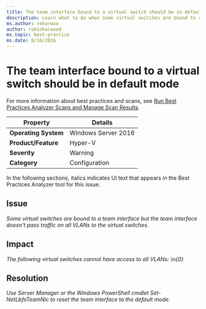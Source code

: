 ```yaml
---
title: The team interface bound to a virtual switch should be in default mode
description: Learn what to do when some virtual switches are bound to a team interface but the team interface doesn't pass traffic on all VLANs to the virtual switches.
ms.author: roharwoo
author: robinharwood
ms.topic: best-practice
ms.date: 8/16/2016
---
```

# The team interface bound to a virtual switch should be in default mode

For more information about best practices and scans, see [Run Best Practices Analyzer Scans and Manage Scan Results](/previous-versions/windows/it-pro/windows-server-2012-R2-and-2012/hh831400(v=ws.11)).

|Property|Details|
|-|-|
|**Operating System**|Windows Server 2016|
|**Product/Feature**|Hyper-V|
|**Severity**|Warning|
|**Category**|Configuration|

In the following sections, italics indicates UI text that appears in the Best Practices Analyzer tool for this issue.

## **Issue**
*Some virtual switches are bound to a team interface but the team interface doesn't pass traffic on all VLANs to the virtual switches.*

## **Impact**
*The following virtual switches cannot have access to all VLANs: \n{0}*

## **Resolution**
*Use Server Manager or the Windows PowerShell cmdlet Set-NetLbfoTeamNic to reset the team interface to the default mode.*

